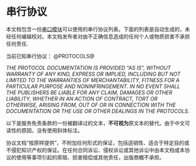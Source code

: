 # 串行协议

本文档包含一份[串口模块](item/module_serial_port.md)可以使用的串行协议列表。下面的列表是自动生成的，未经任何编辑校对。本文档发布者对由不正确信息造成的任何个人或物质损害不承担任何责任.

当前已知串行协议：
@PROTOCOLS@

*THE PROTOCOL DOCUMENTATION IS PROVIDED "AS IS", WITHOUT WARRANTY OF ANY KIND, EXPRESS OR IMPLIED, INCLUDING BUT NOT LIMITED TO THE WARRANTIES OF MERCHANTABILITY, FITNESS FOR A PARTICULAR PURPOSE AND NONINFRINGEMENT. IN NO EVENT SHALL THE PUBLISHERS BE LIABLE FOR ANY CLAIM, DAMAGES OR OTHER LIABILITY, WHETHER IN AN ACTION OF CONTRACT, TORT OR OTHERWISE, ARISING FROM, OUT OF OR IN CONNECTION WITH THE DOCUMENTATION OR THE USE OR OTHER DEALINGS IN THE PROTOCOLS.*

以下是服务免责条款的一份被翻译过的文本，**不可视为**原文本的替代。由于中文可读性的原因，没有使用斜体标注。

协议文档“按原样提供”，不附加任何形式的保证，包括适销性、适合于特定目的或不侵犯知识产权的保证。在任何合同诉讼、侵权诉讼或其他诉讼中由本文档或本协议的使用等事项引起的索赔、损害赔偿或其他责任，出版商概不承担。